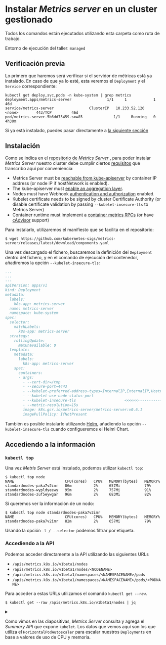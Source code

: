 # Instalar _Metrics server_ en un cluster gestionado

Todos los comandos están ejecutados utilizando esta carpeta como ruta de trabajo.

Entorno de ejecución del taller: `managed`

## Verificación previa

Lo primero que haremos será verificar si el servidor de métricas está ya instalado. En caso
de que ya lo esté, esta veremos el `Deployment` y el `Service` correspondiente:

```shell
kubectl get deploy,svc,pods -n kube-system | grep metrics
deployment.apps/metrics-server                1/1     1            1           46d
service/metrics-server                ClusterIP   10.233.52.120   <none>        443/TCP         46d
pod/metrics-server-5b6dd75459-sxw85              1/1     Running   0          4h30m
```

Si ya está instalado, puedes pasar directamente a [la siguiente sección](#accediento-a-la-informaci%C3%B3n)

## Instalación

Como se indica en el [repositorio de _Metrics Server_](https://github.com/kubernetes-sigs/metrics-server) ,
para poder instalar _Metrics Server_ nuestro cluster debe cumplir ciertos 
[requisitos](https://github.com/kubernetes-sigs/metrics-server#requirements)
que transcribo aquí por conveniencia:

- Metrics Server must be [reachable from kube-apiserver] by container IP address (or node IP if hostNetwork is enabled).
- The kube-apiserver must [enable an aggregation layer].
- Nodes must have Webhook [authentication and authorization] enabled.
- Kubelet certificate needs to be signed by cluster Certificate Authority (or disable certificate validation by passing `--kubelet-insecure-tls` to Metrics Server)
- Container runtime must implement a [container metrics RPCs] (or have [cAdvisor] support)

[reachable from kube-apiserver]: https://kubernetes.io/docs/concepts/architecture/master-node-communication/#master-to-cluster
[enable an aggregation layer]: https://kubernetes.io/docs/tasks/access-kubernetes-api/configure-aggregation-layer/
[authentication and authorization]: https://kubernetes.io/docs/reference/command-line-tools-reference/kubelet-authentication-authorization/
[container metrics RPCs]: https://github.com/kubernetes/community/blob/master/contributors/devel/sig-node/cri-container-stats.md
[cAdvisor]: https://github.com/google/cadvisor

Para instalarlo, utilizaremos el manifiesto que se facilita en el repositorio:

```shell
$ wget https://github.com/kubernetes-sigs/metrics-server/releases/latest/download/components.yaml
```

Una vez descargado el fichero, buscaremos la definición del `Deployment` dentro del fichero, y en el comando 
de ejecución del contenedor, añadiremos la opción `--kubelet-insecure-tls`: 

```yaml
...
...
---
apiVersion: apps/v1
kind: Deployment
metadata:
  labels:
    k8s-app: metrics-server
  name: metrics-server
  namespace: kube-system
spec:
  selector:
    matchLabels:
      k8s-app: metrics-server
  strategy:
    rollingUpdate:
      maxUnavailable: 0
  template:
    metadata:
      labels:
        k8s-app: metrics-server
    spec:
      containers:
      - args:
        - --cert-dir=/tmp
        - --secure-port=4443
        - --kubelet-preferred-address-types=InternalIP,ExternalIP,Hostname
        - --kubelet-use-node-status-port
        - --kubelet-insecure-tls                      <<<<<<--------------------- AÑADIR ESTA LÍNEA
        - --metric-resolution=15s
        image: k8s.gcr.io/metrics-server/metrics-server:v0.6.1
        imagePullPolicy: IfNotPresent
```

También es posible instalarlo utilizando [Helm](https://artifacthub.io/packages/helm/metrics-server/metrics-server),
añadiendo la opción `--kubelet-insecure-tls` cuando configueremos el Helml Chart.

## Accediendo a la información

### `kubectl top`

Una vez _Metris Server_ está instalado, podemos utilizar `kubectl top`:

```shell
$ kubectl top node       
NAME                       CPU(cores)   CPU%   MEMORY(bytes)   MEMORY%   
standardnodes-paka7v2imr   86m          2%     657Mi           79%
standardnodes-wypldyeewy   95m          2%     757Mi           91%
standardnodes-zuf5eywgar   96m          2%     683Mi           82%
```

Si queremos ver la información de un nodo:

```shell
$ kubectl top node standardnodes-paka7v2imr
NAME                       CPU(cores)   CPU%   MEMORY(bytes)   MEMORY%   
standardnodes-paka7v2imr   82m          2%     657Mi           79%
```

Usando la opción `-l / --selector` podemos filtrar por etiqueta.

### Accediendo a la API

Podemos acceder directamente a la API utilizando las siguientes URLs

* `/apis/metrics.k8s.io/v1beta1/nodes`
* `/apis/metrics.k8s.io/v1beta1/nodes/<NODENAME>`
* `/apis/metrics.k8s.io/v1beta1/namespaces/<NAMESPACENAME>/pods`
* `/apis/metrics.k8s.io/v1beta1/namespaces/<NAMESPACENAME>/pods/<PODNAME>`

Para acceder a estas URLs utilizamos el comando `kubectl get --raw`.

```shell
$ kubectl get --raw /apis/metrics.k8s.io/v1beta1/nodes | jq
```

<details>
<summary></summary>

```json
{
  "kind": "NodeMetricsList",
  "apiVersion": "metrics.k8s.io/v1beta1",
  "metadata": {},
  "items": [
    {
      "metadata": {
        "name": "standardnodes-paka7v2imr",
        "creationTimestamp": "2022-02-21T04:15:33Z",
        "labels": {
          "beta.kubernetes.io/arch": "amd64",
          "beta.kubernetes.io/os": "linux",
          "enterprise.cloud.ionos.com/datacenter-id": "3914a457-f19b-4bba-8742-b21fa61d4521",
          "enterprise.cloud.ionos.com/node-id": "706a2c62-c401-4cae-93ed-21b00f6b90a0",
          "failure-domain.beta.kubernetes.io/region": "es-vit",
          "failure-domain.beta.kubernetes.io/zone": "AUTO",
          "kubernetes.io/arch": "amd64",
          "kubernetes.io/hostname": "standardnodes-paka7v2imr",
          "kubernetes.io/os": "linux",
          "kubernetes.io/role": "node",
          "node-role.kubernetes.io/node": "",
          "topology.kubernetes.io/region": "es-vit",
          "topology.kubernetes.io/zone": "AUTO"
        }
      },
      "timestamp": "2022-02-21T04:15:26Z",
      "window": "10s",
      "usage": {
        "cpu": "90789321n",
        "memory": "673180Ki"
      }
    },
    {
      "metadata": {
        "name": "standardnodes-wypldyeewy",
        "creationTimestamp": "2022-02-21T04:15:33Z",
        "labels": {
          "beta.kubernetes.io/arch": "amd64",
          "beta.kubernetes.io/os": "linux",
          "enterprise.cloud.ionos.com/datacenter-id": "3914a457-f19b-4bba-8742-b21fa61d4521",
          "enterprise.cloud.ionos.com/node-id": "e0b9e9c2-3959-478b-a5dd-df7080d82318",
          "failure-domain.beta.kubernetes.io/region": "es-vit",
          "failure-domain.beta.kubernetes.io/zone": "AUTO",
          "kubernetes.io/arch": "amd64",
          "kubernetes.io/hostname": "standardnodes-wypldyeewy",
          "kubernetes.io/os": "linux",
          "kubernetes.io/role": "node",
          "node-role.kubernetes.io/node": "",
          "topology.kubernetes.io/region": "es-vit",
          "topology.kubernetes.io/zone": "AUTO"
        }
      },
      "timestamp": "2022-02-21T04:15:24Z",
      "window": "10s",
      "usage": {
        "cpu": "99599435n",
        "memory": "776328Ki"
      }
    },
    {
      "metadata": {
        "name": "standardnodes-zuf5eywgar",
        "creationTimestamp": "2022-02-21T04:15:33Z",
        "labels": {
          "beta.kubernetes.io/arch": "amd64",
          "beta.kubernetes.io/os": "linux",
          "enterprise.cloud.ionos.com/datacenter-id": "3914a457-f19b-4bba-8742-b21fa61d4521",
          "enterprise.cloud.ionos.com/node-id": "f8848213-bc6b-4145-b5b8-51472677b24c",
          "failure-domain.beta.kubernetes.io/region": "es-vit",
          "failure-domain.beta.kubernetes.io/zone": "AUTO",
          "kubernetes.io/arch": "amd64",
          "kubernetes.io/hostname": "standardnodes-zuf5eywgar",
          "kubernetes.io/os": "linux",
          "kubernetes.io/role": "node",
          "node-role.kubernetes.io/node": "",
          "topology.kubernetes.io/region": "es-vit",
          "topology.kubernetes.io/zone": "AUTO"
        }
      },
      "timestamp": "2022-02-21T04:15:31Z",
      "window": "21s",
      "usage": {
        "cpu": "85109973n",
        "memory": "699848Ki"
      }
    }
  ]
}
```
</details>

Como vimos en las diapositivas, _Metrics Server_ consulta y agrega el _Summary API_ que
expone `kubelet`. Los datos que vemos aquí son los que utiliza el `HorizontalPodAutoscaler`
para escalar nuestros `Deployments` en base a valores de uso de CPU y memoria.
